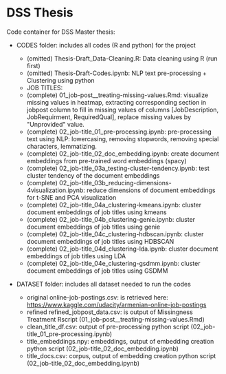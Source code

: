# DSS Thesis

Code container for DSS Master thesis:

- CODES folder: includes all codes (R and python) for the project
  - (omitted) Thesis-Draft_Data-Cleaning.R: Data cleaning using R (run first)
  - (omitted) Thesis-Draft-Codes.ipynb: NLP text pre-processing + Clustering using python
  
  * JOB TITLES: 
  - (complete) 01_job-post__treating-missing-values.Rmd: visualize missing values in heatmap, extracting corresponding section in jobpost column to fill in missing values of columns [JobDescription, JobRequirment, RequiredQual], replace missing values by "Unprovided" value.
  - (complete) 02_job-title_01_pre-processing.ipynb: pre-processing text using NLP: lowercasing, removing stopwords, removing special characters, lemmatizing.
  - (complete) 02_job-title_02_doc_embedding.ipynb: create document embeddings from pre-trained word embeddings (spacy)
  - (complete) 02_job-title_03a_testing-cluster-tendency.ipynb: test cluster tendency of the document embeddings
  - (complete) 02_job-title_03b_reducing-dimensions-4visualization.ipynb: reduce dimensions of document embeddings for t-SNE and PCA visualization
  - (complete) 02_job-title_04a_clustering-kmeans.ipynb: cluster document embeddings of job titles using kmeans
  - (complete) 02_job-title_04b_clustering-genie.ipynb: cluster document embeddings of job titles using genie
  - (complete) 02_job-title_04c_clustering-hdbscan.ipynb: cluster document embeddings of job titles using HDBSCAN
  - (complete) 02_job-title_04d_clustering-lda.ipynb: cluster document embeddings of job titles using LDA
  - (complete) 02_job-title_04e_clustering-gsdmm.ipynb: cluster document embeddings of job titles using GSDMM
  
- DATASET folder: includes all dataset needed to run the codes
  - original online-job-postings.csv: is retrieved here: https://www.kaggle.com/udacity/armenian-online-job-postings
  - refined refined_jobpost_data.csv: is output of Missingness Treatment Rscript (01_job-post__treating-missing-values.Rmd)
  - clean_title_df.csv: output of pre-processing python script (02_job-title_01_pre-processing.ipynb)
  - title_embeddings.npy: embeddings, output of embedding creation python script (02_job-title_02_doc_embedding.ipynb)
  - title_docs.csv: corpus, output of embedding creation python script (02_job-title_02_doc_embedding.ipynb)
